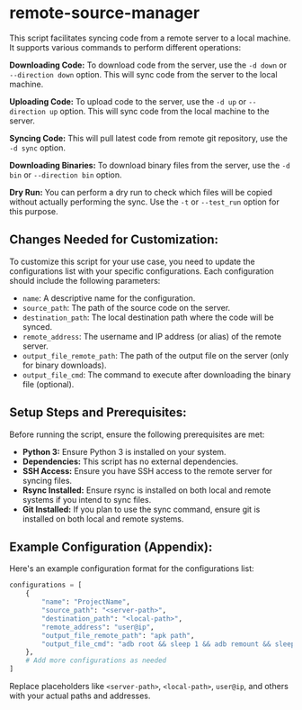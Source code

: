 # remote-source-manager

This script facilitates syncing code from a remote server to a local machine. It supports various commands to perform different operations:

**Downloading Code:**
To download code from the server, use the `-d down` or `--direction down` option. This will sync code from the server to the local machine.

**Uploading Code:**
To upload code to the server, use the `-d up` or `--direction up` option. This will sync code from the local machine to the server.

**Syncing Code:**
This will pull latest code from remote git repository, use the `-d sync` option.

**Downloading Binaries:**
To download binary files from the server, use the `-d bin` or `--direction bin` option.

**Dry Run:**
You can perform a dry run to check which files will be copied without actually performing the sync. Use the `-t` or `--test_run` option for this purpose.

## Changes Needed for Customization:
To customize this script for your use case, you need to update the configurations list with your specific configurations. Each configuration should include the following parameters:

- `name`: A descriptive name for the configuration.
- `source_path`: The path of the source code on the server.
- `destination_path`: The local destination path where the code will be synced.
- `remote_address`: The username and IP address (or alias) of the remote server.
- `output_file_remote_path`: The path of the output file on the server (only for binary downloads).
- `output_file_cmd`: The command to execute after downloading the binary file (optional).

## Setup Steps and Prerequisites:
Before running the script, ensure the following prerequisites are met:

- **Python 3:** Ensure Python 3 is installed on your system.
- **Dependencies:** This script has no external dependencies.
- **SSH Access:** Ensure you have SSH access to the remote server for syncing files.
- **Rsync Installed:** Ensure rsync is installed on both local and remote systems if you intend to sync files.
- **Git Installed:** If you plan to use the sync command, ensure git is installed on both local and remote systems.

## Example Configuration (Appendix):
Here's an example configuration format for the configurations list:

```python
configurations = [
    {
        "name": "ProjectName",
        "source_path": "<server-path>",
        "destination_path": "<local-path>",
        "remote_address": "user@ip",
        "output_file_remote_path": "apk path",
        "output_file_cmd": "adb root && sleep 1 && adb remount && sleep 1 && adb push <path to apk> <device path>"
    },
    # Add more configurations as needed
]
```
Replace placeholders like `<server-path>`, `<local-path>`, `user@ip`, and others with your actual paths and addresses.
